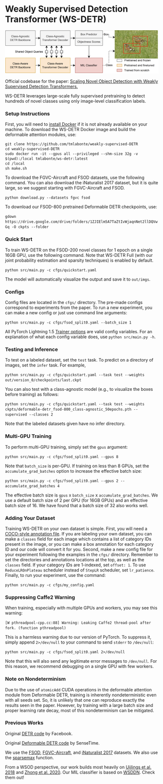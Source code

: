 # Weakly Supervised Detection Transformer (WS-DETR)

![WS-DETR Architecture](ws-detr.png)

Official codebase for the paper: [Scaling Novel Object Detection with Weakly Supervised Detection Transformers.](https://arxiv.org/abs/2207.05205)

WS-DETR leverages large-scale fully supervised pretraining to detect hundreds of novel classes using only image-level classification labels.

### Setup Instructions
First, you will need to [install Docker](https://docs.docker.com/engine/install/ubuntu/) if it is not already available on your machine. To download the WS-DETR Docker image and build the deformable attention modules, use:

```
git clone https://github.com/tmlabonte/weakly-supervised-DETR
cd weakly-supervised-DETR
sudo docker run -it --gpus all --privileged --shm-size 32g -v $(pwd):/local tmlabonte/ws-detr:latest
cd /local
sh make.sh
```

To download the FGVC-Aircraft and FSOD datasets, use the following command. You can also download the iNaturalist 2017 dataset, but it is quite large, so we suggest starting with FGVC-Aircraft and FSOD.

`python download.py --datasets fgvc fsod`

To download our FSOD-800 pretrained Deformable DETR checkpoints, use:

`gdown https://drive.google.com/drive/folders/1ZJIElm5A7TaZtIvWjaqnNet2llDQVwGq -O ckpts --folder`

### Quick Start
To train WS-DETR on the FSOD-200 novel classes for 1 epoch on a single 16GB GPU, use the following command. Note that WS-DETR Full (with our joint probability estimation and sparsity techniques) is enabled by default.

`python src/main.py -c cfgs/quickstart.yaml`

The model will automatically visualize the output and save it to `out/imgs`.

### Configs
Config files are located in the `cfgs/` directory. The pre-made configs correspond to experiments from the paper. To run a new experiment, you can make a new config or just use command line arguments:

`python src/main.py -c cfgs/fsod_split0.yaml --batch_size 1`

All PyTorch Lightning 1.5 [Trainer options](https://pytorch-lightning.readthedocs.io/en/1.5.1/common/trainer.html#trainer-flags) are valid config variables. For an explanation of what each config variable does, use `python src/main.py -h`.

### Testing and Inference
To test on a labeled dataset, set the `test` task. To predict on a directory of images, set the `infer` task. For example,

`python src/main.py -c cfgs/quickstart.yaml --task test --weights out/version_0/checkpoints/last.ckpt`

You can also test with a class-agnostic model (e.g., to visualize the boxes before training) as follows:

`python src/main.py -c cfgs/quickstart.yaml --task test --weights ckpts/deformable-detr_fsod-800_class-agnostic_50epochs.pth --supervised --classes 2`

Note that the labeled datasets given have no infer directory.

### Multi-GPU Training
To perform multi-GPU training, simply set the `gpus` argument:

`python src/main.py -c cfgs/fsod_split0.yaml --gpus 8`

Note that `batch_size` is per-GPU. If training on less than 8 GPUs, set the `accumulate_grad_batches` option to increase the effective batch size:

`python src/main.py -c cfgs/fsod_split0.yaml --gpus 2 --accumulate_grad_batches 4`

The effective batch size is `gpus` x `batch_size` x `accumulate_grad_batches`. We use a default batch size of 2 per GPU (for 16GB GPUs) and an effective batch size of 16. We have found that a batch size of 32 also works well.

### Adding Your Dataset
Training WS-DETR on your own dataset is simple. First, you will need a [COCO-style annotation file](https://cocodataset.org/#format-data). If you are labeling your own dataset, you can make a `classes` field for each image which contains a list of category IDs present in the image, or you can make a box annotation for each category ID and our code will convert it for you. Second, make a new config file for your experiment following the examples in the `cfgs/` directory. Remember to set the directories and annotations locations at the top, as well as the `classes` field. If your category IDs are 1-indexed, set `offset: 1`. To use `ReduceLROnPlateau` scheduler instead of `StepLR` scheduler, set `lr_patience`. Finally, to run your experiment, use the command:

`python src/main.py -c cfgs/my_config.yaml`

### Suppressing Caffe2 Warning
When training, especially with multiple GPUs and workers, you may see this warning:

`[W pthreadpool-cpp.cc:88] Warning: Leaking Caffe2 thread-pool after fork. (function pthreadpool)`

This is a harmless warning due to our version of PyTorch. To suppress it, simply append `2>/dev/null` to your command to send `stderr` to `/dev/null`:

`python src/main.py -c cfgs/fsod_split0.yaml 2>/dev/null`

Note that this will also send any legitimate error messages to `/dev/null`. For this reason, we recommend debugging on a single GPU with few workers.

### Note on Nondeterminism
Due to the use of `atomicAdd` CUDA operations in the deformable attention module from Deformable DETR, training is inherently nondeterministic even with all seeds set. So, it is unlikely that one can reproduce exactly the results seen in the paper. However, by training with a large batch size and proper learning rate decay, most of this nondeterminism can be mitigated.

### Previous Works
Original [DETR code](https://github.com/facebookresearch/detr) by Facebook.

Original [Deformable DETR code](https://github.com/fundamentalvision/Deformable-DETR) by SenseTime.

We use the [FSOD](https://arxiv.org/abs/1908.01998), [FGVC-Aircraft](https://arxiv.org/abs/1306.5151), and [iNaturalist 2017](https://arxiv.org/abs/1707.06642) datasets. We also use the [sparsemax](https://arxiv.org/abs/1602.02068) function.

From a WSOD perspective, our work builds most heavily on [Uijlings et al. 2018](https://arxiv.org/abs/1708.06128) and [Zhong et al. 2020](https://arxiv.org/abs/2007.07986). Our MIL classifier is based on [WSDDN](https://arxiv.org/abs/1511.02853). Check them out!
